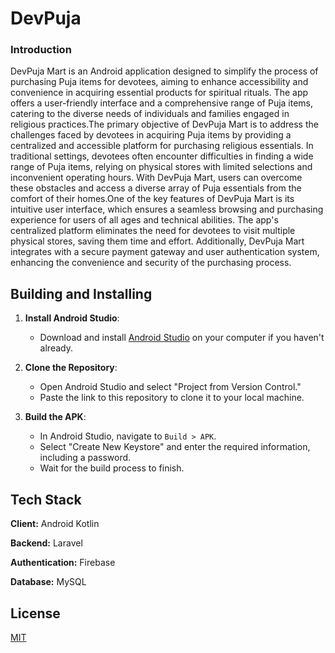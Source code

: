 
# DevPuja
### Introduction

DevPuja Mart is an Android application designed to simplify the process of purchasing Puja items for devotees, aiming to enhance accessibility and convenience in acquiring essential products for spiritual rituals. The app offers a user-friendly interface and a comprehensive range of Puja items, catering to the diverse needs of individuals and families engaged in religious practices.The primary objective of DevPuja Mart is to address the challenges faced by devotees in acquiring Puja items by providing a centralized and accessible platform for purchasing religious essentials. In traditional settings, devotees often encounter difficulties in finding a wide range of Puja items, relying on physical stores with limited selections and inconvenient operating hours. With DevPuja Mart, users can overcome these obstacles and access a diverse array of Puja essentials from the comfort of their homes.One of the key features of DevPuja Mart is its intuitive user interface, which ensures a seamless browsing and purchasing experience for users of all ages and technical abilities. The app's centralized platform eliminates the need for devotees to visit multiple physical stores, saving them time and effort. Additionally, DevPuja Mart integrates with a secure payment gateway and user authentication system, enhancing the convenience and security of the purchasing process.
## Building and Installing
 1. **Install Android Studio**:
    - Download and install [Android Studio](https://developer.android.com/studio) on your computer if you haven't already.

2. **Clone the Repository**:
    - Open Android Studio and select "Project from Version Control."
    - Paste the link to this repository to clone it to your local machine.

3. **Build the APK**:
    - In Android Studio, navigate to `Build > APK`.
    - Select "Create New Keystore" and enter the required information, including a password.
    - Wait for the build process to finish.



## Tech Stack

**Client:** Android Kotlin

**Backend:** Laravel

**Authentication:** Firebase

**Database:** MySQL



## License

[MIT](https://choosealicense.com/licenses/mit/)

